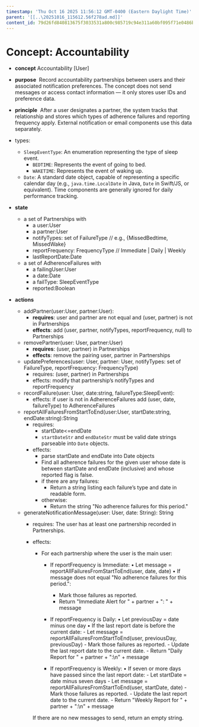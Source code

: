 ```yaml
---
timestamp: 'Thu Oct 16 2025 11:56:12 GMT-0400 (Eastern Daylight Time)'
parent: '[[..\20251016_115612.56f278ad.md]]'
content_id: 79d26fd840813675f3033531a800c985719c94e311a60bf095f71e0486bff76c
---
```


# Concept: Accountability

* **concept** Accountability \[User]

* **purpose**     Record accountability partnerships between users and their associated notification preferences. The concept does not send messages or access contact information — it only stores user IDs and preference data.

* **principle**     After a user designates a partner, the system tracks that relationship and stores which types of adherence failures and reporting frequency apply. External notification or email components use this data separately.

* types:
  * `SleepEventType`: An enumeration representing the type of sleep event.
    * `BEDTIME`: Represents the event of going to bed.
    * `WAKETIME`: Represents the event of waking up.
  * `Date`: A standard date object, capable of representing a specific calendar day (e.g., `java.time.LocalDate` in Java, `Date` in Swift/JS, or equivalent). Time components are generally ignored for daily performance tracking.

* **state**
  * a set of Partnerships with
    * a user:User
    * a partner:User
    * notifyTypes: set of FailureType // e.g., {MissedBedtime, MissedWake}
    * reportFrequency: FrequencyType // Immediate | Daily | Weekly
    * lastReportDate:Date
  * a set of AdherenceFailures with
    * a failingUser:User
    * a date:Date
    * a failType: SleepEventType
    * reported:Boolean

* **actions**
  * addPartner(user:User, partner:User):
    * **requires**: user and partner are not equal and (user, partner) is not in Partnerships
    * **effects**: add (user, partner, notifyTypes, reportFrequency, null) to Partnerships
  * removePartner(user: User, partner:User)
    * **requires**: (user, partner) in Partnerships
    * **effects**: remove the pairing user, partner in Partnerships
  * updatePreferences(user: User, partner: User, notifyTypes: set of FailureType, reportFrequency: FrequencyType)
    * requires: (user, partner) in Partnerships
    * effects: modify that partnership’s notifyTypes and reportFrequency
  * recordFailure(user: User, date:string, failureType:SleepEvent):
    * effects: if user is not in AdherenceFailures add (user, date, failureType) to AdherenceFailures
  * reportAllFailuresFromStartToEnd(user:User, startDate:string, endDate:string):String
    * requires:
      * startDate<=endDate
      * `startDateStr` and `endDateStr` must be valid date strings parseable into `Date` objects.
    * effects:
      * parse startDate and endDate into Date objects
      * Find all adherence failures for the given user whose date is between startDate and endDate (inclusive) and whose reported flag is false.
      * if there are any failures:
        * Return a string listing each failure’s type and date in readable form.
      * otherwise:
        * Return the string "No adherence failures for this period."
  * generateNotificationMessage(user: User, date: String): String
    * requires: The user has at least one partnership recorded in Partnerships.
    * effects:

      * For each partnership where the user is the main user:
        * If reportFrequency is Immediate:
          • Let message = reportAllFailuresFromStartToEnd(user, date, date)
          • If message does not equal "No adherence failures for this period.":
          * Mark those failures as reported.
          * Return "Immediate Alert for " + partner + ": " + message

        * If reportFrequency is Daily:
          • Let previousDay = date minus one day
          • If the last report date is before the current date:
          \- Let message = reportAllFailuresFromStartToEnd(user, previousDay, previousDay)
          \- Mark those failures as reported.
          \- Update the last report date to the current date.
          \- Return "Daily Report for " + partner + ":\n" + message

        * If reportFrequency is Weekly:
          • If seven or more days have passed since the last report date:
          \- Let startDate = date minus seven days
          \- Let message = reportAllFailuresFromStartToEnd(user, startDate, date)
          \- Mark those failures as reported.
          \- Update the last report date to the current date.
          \- Return "Weekly Report for " + partner + ":\n" + message

      If there are no new messages to send, return an empty string.
